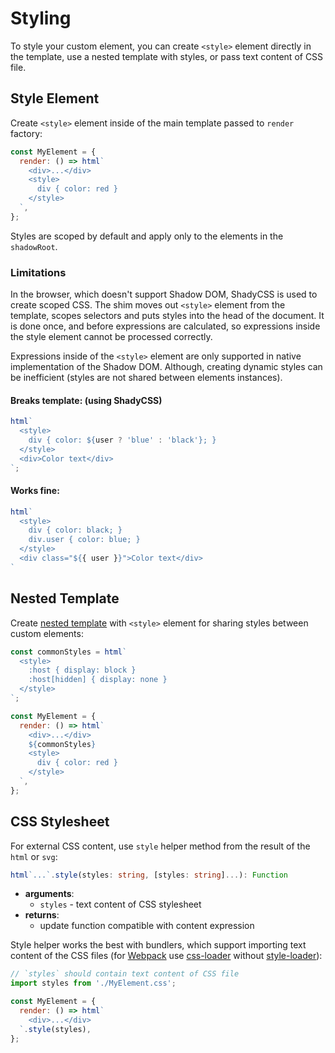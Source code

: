 # Styling

To style your custom element, you can create `<style>` element directly in the template, use a nested template with styles, or pass text content of CSS file.

## Style Element

Create `<style>` element inside of the main template passed to `render` factory:

```javascript
const MyElement = {
  render: () => html`
    <div>...</div>
    <style>
      div { color: red }
    </style>
  `,
};
```

Styles are scoped by default and apply only to the elements in the `shadowRoot`.

### Limitations

In the browser, which doesn't support Shadow DOM, ShadyCSS is used to create scoped CSS. The shim moves out `<style>` element from the template, scopes selectors and puts styles into the head of the document. It is done once, and before expressions are calculated, so expressions inside the style element cannot be processed correctly.

Expressions inside of the `<style>` element are only supported in native implementation of the Shadow DOM. Although, creating dynamic styles can be inefficient (styles are not shared between elements instances).

#### Breaks template: (using ShadyCSS) <!-- omit in toc -->

```javascript
html`
  <style>
    div { color: ${user ? 'blue' : 'black'}; }
  </style>
  <div>Color text</div>
`;
```

#### Works fine: <!-- omit in toc -->

```javascript
html`
  <style>
    div { color: black; }
    div.user { color: blue; }
  </style>
  <div class="${{ user }}">Color text</div>
`
```

## Nested Template

Create [nested template](nested-templates.md) with `<style>` element for sharing styles between custom elements:

```javascript
const commonStyles = html`
  <style>
    :host { display: block }
    :host[hidden] { display: none }
  </style>
`;

const MyElement = {
  render: () => html`
    <div>...</div>
    ${commonStyles}
    <style>
      div { color: red }
    </style>
  `,
};
```

## CSS Stylesheet

For external CSS content, use `style` helper method from the result of the `html` or `svg`:

  ```typescript
  html`...`.style(styles: string, [styles: string]...): Function
  ```

  * **arguments**:
    * `styles` - text content of CSS stylesheet
  * **returns**:
    * update function compatible with content expression 

Style helper works the best with bundlers, which support importing text content of the CSS files (for [Webpack](https://github.com/webpack/webpack) use [css-loader](https://github.com/webpack-contrib/css-loader) without [style-loader](https://github.com/webpack-contrib/style-loader)):

```javascript
// `styles` should contain text content of CSS file
import styles from './MyElement.css';

const MyElement = {
  render: () => html`
    <div>...</div>
  `.style(styles),
};
```
